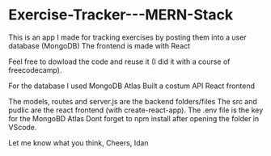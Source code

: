 # Exercise-Tracker---MERN-Stack
This is an app I made for tracking exercises by posting them into a user database (MongoDB) The frontend is made with React

Feel free to dowload the code and reuse it (I did it with a course of freecodecamp).

For the database I used MongoDB Atlas
Built a costum API 
React frontend

The models, routes and server.js are the backend folders/files
The src and pudlic are the react frontend (with create-react-app).
The .env file is the key for the MongoBD Atlas
Dont forget to npm install after opening the folder in VScode.

Let me know what you think,
Cheers, Idan

